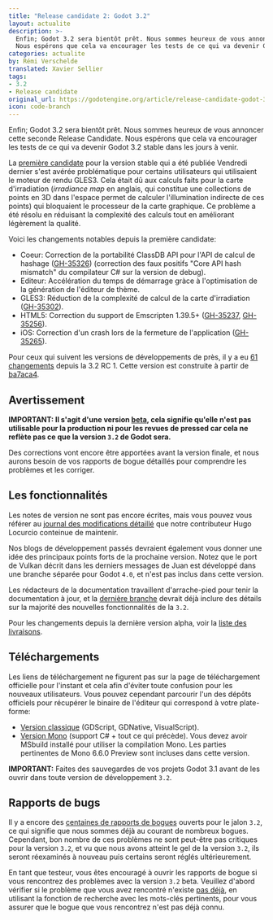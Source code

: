 ```yaml
---
title: "Release candidate 2: Godot 3.2"
layout: actualite
description: >-
  Enfin; Godot 3.2 sera bientôt prêt. Nous sommes heureux de vous annoncer cette seconde Release Candidate. 
  Nous espérons que cela va encourager les tests de ce qui va devenir Godot 3.2 stable dans les jours à venir.
categories: actualite
by: Rémi Verschelde 
translated: Xavier Sellier
tags:
- 3.2
- Release candidate
original_url: https://godotengine.org/article/release-candidate-godot-3-2-rc-2
icon: code-branch
---
```


Enfin; Godot 3.2 sera bientôt prêt. Nous sommes heureux de vous annoncer cette seconde Release Candidate. 
Nous espérons que cela va encourager les tests de ce qui va devenir Godot 3.2 stable dans les jours à venir.

La [première candidate](http://godot-francophone.org/actualite-release-candidate-3-2-rc-1/) pour la version stable qui a été publiée Vendredi dernier s'est avérée problématique pour certains utilisateurs qui utilisaient le moteur de rendu GLES3. Cela était dû aux calculs faits pour la carte d'irradiation (_irradiance map_ en anglais, qui constitue une collections de points en 3D dans l'espace permet de calculer l'illumination indirecte de ces points) qui bloquaient le processeur de la carte graphique. Ce problème a été résolu en réduisant la complexité des calculs tout en améliorant légèrement la qualité.

Voici les changements notables depuis la première candidate:
- Coeur: Correction de la portabilité ClassDB API pour l'API de calcul de hashage ([GH-35326](https://github.com/godotengine/godot/pull/35326)) (correction des faux positifs "Core API hash mismatch" du compilateur C# sur la version de debug).
- Editeur: Accélération du temps de démarrage gràce à l'optimisation de la génération de l'éditeur de thème.
- GLES3: Réduction de la complexité de calcul de la carte d'irradiation ([GH-35302](https://github.com/godotengine/godot/pull/35302)).
- HTML5: Correction du support de Emscripten 1.39.5+ ([GH-35237](https://github.com/godotengine/godot/pull/35237), [GH-35256](https://github.com/godotengine/godot/pull/35256)).
- iOS: Correction d'un crash lors de la fermeture de l'application ([GH-35265](https://github.com/godotengine/godot/pull/35265)).

Pour ceux qui suivent les versions de développements de près, il y a eu [61 changements](https://github.com/godotengine/godot/compare/ba7aca4199019529dec60555a5ff005f6692d281...adb6734b491091663d9159efe6e5a5fa9ff5202f) depuis la 3.2 RC 1. Cette version est construite à partir de [ba7aca4](https://github.com/godotengine/godot/commit/adb6734b491091663d9159efe6e5a5fa9ff5202f).

## Avertissement
**IMPORTANT: Il s'agit d'une version [beta](https://en.wikipedia.org/wiki/Software_release_life_cycle#Beta), cela signifie qu'elle n'est pas utilisable pour la production ni pour les revues de pressed car cela ne reflète pas ce que la version `3.2` de Godot sera.**

Des corrections vont encore être apportées avant la version finale, et nous aurons besoin de vos rapports de bogue détaillés pour comprendre les problèmes et les corriger.

## Les fonctionnalités
Les notes de version ne sont pas encore écrites, mais vous pouvez vous référer au [journal des modifications détaillé](https://gist.github.com/Calinou/49aefe52ce8f67ffa3f743932123d14f) que notre contributeur Hugo Locurcio conteinue de maintenir.

Nos blogs de développement passés devraient également vous donner une idée des principaux points forts de la prochaine version. Notez que le port de Vulkan décrit dans les derniers messages de Juan est développé dans une branche séparée pour Godot `4.0`, et n'est pas inclus dans cette version.

Les rédacteurs de la documentation travaillent d'arrache-pied pour tenir la documentation à jour, et la [dernière branche](https://docs.godotengine.org/fr/latest/) devrait déjà inclure des détails sur la majorité des nouvelles fonctionnalités de la `3.2`.

Pour les changements depuis la dernière version alpha, voir la [liste des livraisons](https://github.com/godotengine/godot/compare/ba7aca4199019529dec60555a5ff005f6692d281...adb6734b491091663d9159efe6e5a5fa9ff5202f).

## Téléchargements
Les liens de téléchargement ne figurent pas sur la page de téléchargement officielle pour l'instant et cela afin d'éviter toute confusion pour les nouveaux utilisateurs. Vous pouvez cependant parcourir l'un des dépôts officiels pour récupérer le binaire de l'éditeur qui correspond à votre plate-forme:

- [Version classique](https://downloads.tuxfamily.org/godotengine/3.2/rc2/) (GDScript, GDNative, VisualScript).
- [Version Mono](https://downloads.tuxfamily.org/godotengine/3.2/rc2/mono) (support C# + tout ce qui précède). Vous devez avoir MSbuild installé pour utiliser la compilation Mono. Les parties pertinentes de Mono 6.6.0 Preview sont incluses dans cette version.

**IMPORTANT:** Faites des sauvegardes de vos projets Godot 3.1 avant de les ouvrir dans toute version de développement `3.2`.

## Rapports de bugs
Il y a encore des [centaines de rapports de bogues](https://github.com/godotengine/godot/issues?utf8=%E2%9C%93&q=is%3Aopen+is%3Aissue+milestone%3A3.2+label%3Abug+) ouverts pour le jalon `3.2`, ce qui signifie que nous sommes déjà au courant de nombreux bogues. Cependant, bon nombre de ces problèmes ne sont peut-être pas critiques pour la version `3.2`, et vu que nous avons atteint le gel de la version `3.2`, ils seront réexaminés à nouveau puis certains seront réglés ultérieurement.

En tant que testeur, vous êtes encouragé à ouvrir les rapports de bogue si vous rencontrez des problèmes avec la version `3.2` beta. Veuillez d'abord vérifier si le problème que vous avez rencontré n'existe [pas déjà](https://github.com/godotengine/godot/issues), en utilisant la fonction de recherche avec les mots-clés pertinents, pour vous assurer que le bogue que vous rencontrez n'est pas déjà connu.
